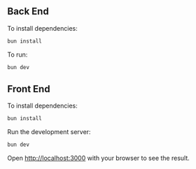 ## Back End

To install dependencies:

```bash
bun install
```

To run:

```bash
bun dev
```
## Front End

To install dependencies:

```bash
bun install
```

Run the development server:

```bash
bun dev
```

Open [http://localhost:3000](http://localhost:3000) with your browser to see the result.